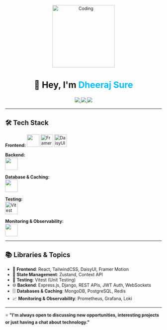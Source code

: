 <!-- Banner / Greeting -->
<div align="center">
  <img src="https://media.giphy.com/media/your-coding-gif.gif" width="200" alt="Coding"/>
  <h1>👋 Hey, I'm <span style="color:#00BFFF">Dheeraj Sure</span></h1>
  <h3>
    <a href="mailto:dheerajsure595@gmail.com">
      <img src="https://img.shields.io/badge/Email-D14836?style=for-the-badge&logo=gmail&logoColor=white" />
    </a>
    <a href="https://linkedin.com/in/YOUR-LINKEDIN" target="_blank">
      <img src="https://img.shields.io/badge/LinkedIn-0077b5?style=for-the-badge&logo=linkedin&logoColor=white" />
    </a>
    <a href="https://hub.docker.com/u/YOUR-DOCKER-USERNAME" target="_blank">
      <img src="https://img.shields.io/badge/Docker-2496ED?style=for-the-badge&logo=docker&logoColor=white" />
    </a>
  </h3>
</div>

---

## 🛠️ Tech Stack

**Frontend:**  <img src="https://skillicons.dev/icons?i=react,html,css,tailwind,js,ts" height="40" /> <img src="https://skillicons.dev/icons?i=framer" height="40" alt="Framer Motion" /> 
<img src="https://skillicons.dev/icons?i=daisyui" height="40" alt="DaisyUI" />  

**Backend:**  
<img src="https://skillicons.dev/icons?i=nodejs,express,django,go,python" height="40" />  

**Database & Caching:**  
<img src="https://skillicons.dev/icons?i=mongodb,postgres,redis" height="40" />  

**Testing:**  
<img src="https://skillicons.dev/icons?i=vitest" height="40" alt="Vitest" />  

**Monitoring & Observability:**  
<img src="https://skillicons.dev/icons?i=prometheus,grafana,loki" height="40" />  

---

## 📚 Libraries & Topics
- 🎯 **Frontend**: React, TailwindCSS, DaisyUI, Framer Motion  
- 🧠 **State Management**: Zustand, Context API  
- 🧪 **Testing**: Vitest (Unit Testing)  
- 🌐 **Backend**: Express.js, Django, REST APIs, JWT Auth, WebSockets  
- 🗄 **Databases & Caching**: MongoDB, PostgreSQL, Redis  
- 📈 **Monitoring & Observability**: Prometheus, Grafana, Loki  

---

⭐ **"I'm always open to discussing new opportunities, interesting projects or just having a chat about technology."**
